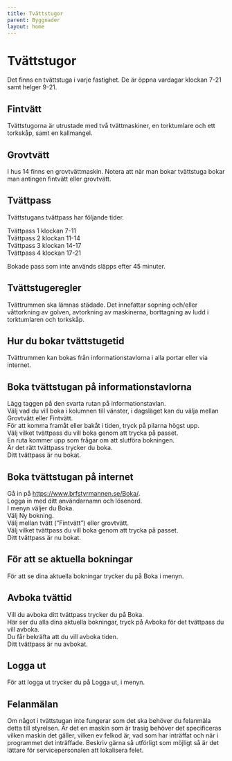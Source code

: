 ```yaml
---
title: Tvättstugor
parent: Byggnader
layout: home
---
```


# Tvättstugor

Det finns en tvättstuga i varje fastighet. De är öppna vardagar klockan 7-21 samt helger 9-21.

## Fintvätt

Tvättstugorna är utrustade med två tvättmaskiner, en torktumlare och ett torkskåp, samt en kallmangel.

## Grovtvätt

I hus 14 finns en grovtvättmaskin. Notera att när man bokar tvättstuga bokar man antingen fintvätt eller grovtvätt.

## Tvättpass

Tvättstugans tvättpass har följande tider.

Tvättpass 1 klockan 7-11  
Tvättpass 2 klockan 11-14  
Tvättpass 3 klockan 14-17  
Tvättpass 4 klockan 17-21  

Bokade pass som inte används släpps efter 45 minuter.

## Tvättstugeregler

Tvättrummen ska lämnas städade. Det innefattar sopning och/eller våttorkning av golven, avtorkning av maskinerna, borttagning av ludd i torktumlaren och torkskåp.

## Hur du bokar tvättstugetid

Tvättrummen kan bokas från informationstavlorna i alla portar eller via internet.

## Boka tvättstugan på informationstavlorna

Lägg taggen på den svarta rutan på informationstavlan.  
Välj vad du vill boka i kolumnen till vänster, i dagsläget kan du välja mellan Grovtvätt eller Fintvätt.  
För att komma framåt eller bakåt i tiden, tryck på pilarna högst upp.  
Välj vilket tvättpass du vill boka genom att trycka på passet.  
En ruta kommer upp som frågar om att slutföra bokningen.  
Är det rätt tvättpass trycker du boka.  
Ditt tvättpass är nu bokat.  

## Boka tvättstugan på internet

Gå in på https://www.brfstyrmannen.se/Boka/.  
Logga in med ditt användarnamn och lösenord.  
I menyn väljer du Boka.  
Välj Ny bokning.  
Välj mellan tvätt (”Fintvätt”) eller grovtvätt.  
Välj vilket tvättpass du vill boka genom att trycka på passet.  
Ditt tvättpass är nu bokat.  

## För att se aktuella bokningar

För att se dina aktuella bokningar trycker du på Boka i menyn.

## Avboka tvättid

Vill du avboka ditt tvättpass trycker du på Boka.  
Här ser du alla dina aktuella bokningar, tryck på Avboka för det tvättpass du vill avboka.  
Du får bekräfta att du vill avboka tiden.  
Ditt tvättpass är nu avbokat.  

## Logga ut

För att logga ut trycker du på Logga ut, i menyn.

## Felanmälan

Om något i tvättstugan inte fungerar som det ska behöver du felanmäla detta till styrelsen. Är det en maskin som är trasig behöver det specificeras vilken maskin det gäller, vilken ev felkod är, vad som har inträffat och när i programmet det inträffade. Beskriv gärna så utförligt som möjligt så är det lättare för servicepersonalen att lokalisera felet.